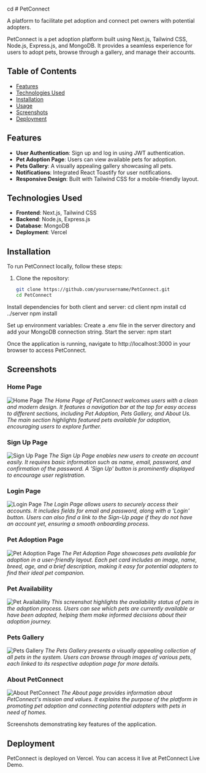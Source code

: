 cd # PetConnect

A platform to facilitate pet adoption and connect pet owners with potential adopters.

PetConnect is a pet adoption platform built using Next.js, Tailwind CSS, Node.js, Express.js, and MongoDB. It provides a seamless experience for users to adopt pets, browse through a gallery, and manage their accounts.

## Table of Contents

- [Features](#features)
- [Technologies Used](#technologies-used)
- [Installation](#installation)
- [Usage](#usage)
- [Screenshots](#screenshots)
- [Deployment](#deployment)


## Features

- **User Authentication**: Sign up and log in using JWT authentication.
- **Pet Adoption Page**: Users can view available pets for adoption.
- **Pets Gallery**: A visually appealing gallery showcasing all pets.
- **Notifications**: Integrated React Toastify for user notifications.
- **Responsive Design**: Built with Tailwind CSS for a mobile-friendly layout.

## Technologies Used

- **Frontend**: Next.js, Tailwind CSS
- **Backend**: Node.js, Express.js
- **Database**: MongoDB
- **Deployment**: Vercel

## Installation

To run PetConnect locally, follow these steps:

1. Clone the repository:
   ```bash
   git clone https://github.com/yourusername/PetConnect.git
   cd PetConnect
Install dependencies for both client and server:
cd client
npm install
cd ../server
npm install


Set up environment variables:
Create a .env file in the server directory and add your MongoDB connection string.
  Start the server:
    npm start

Once the application is running, navigate to http://localhost:3000 in your browser to access PetConnect.

## Screenshots

### Home Page
![Home Page](screenshots/Screenshot_21-9-2024_12834_localhost.jpeg)
*The Home Page of PetConnect welcomes users with a clean and modern design. It features a navigation bar at the top for easy access to different sections, including Pet Adoption, Pets Gallery, and About Us. The main section highlights featured pets available for adoption, encouraging users to explore further.*

### Sign Up Page
![Sign Up Page](screenshots/Screenshot_21-9-2024_13932_localhost.jpeg)
*The Sign Up Page enables new users to create an account easily. It requires basic information such as name, email, password, and confirmation of the password. A 'Sign Up' button is prominently displayed to encourage user registration.*

### Login Page
![Login Page](screenshots/Screenshot_21-9-2024_1403_localhost.jpeg)
*The Login Page allows users to securely access their accounts. It includes fields for email and password, along with a 'Login' button. Users can also find a link to the Sign-Up page if they do not have an account yet, ensuring a smooth onboarding process.*

### Pet Adoption Page
![Pet Adoption Page](screenshots/screenshot-1726862914649.png)
*The Pet Adoption Page showcases pets available for adoption in a user-friendly layout. Each pet card includes an image, name, breed, age, and a brief description, making it easy for potential adopters to find their ideal pet companion.*

### Pet Availability
![Pet Availability](screenshots/screenshot-1726862469353.png)
*This screenshot highlights the availability status of pets in the adoption process. Users can see which pets are currently available or have been adopted, helping them make informed decisions about their adoption journey.*

### Pets Gallery
![Pets Gallery](screenshots/Screenshot_21-9-2024_13314_localhost.jpeg)
*The Pets Gallery presents a visually appealing collection of all pets in the system. Users can browse through images of various pets, each linked to its respective adoption page for more details.*

### About PetConnect
![About PetConnect](screenshots/Screenshot_21-9-2024_13226_localhost.jpeg)
*The About page provides information about PetConnect's mission and values. It explains the purpose of the platform in promoting pet adoption and connecting potential adopters with pets in need of homes.*


Screenshots demonstrating key features of the application.
## Deployment
PetConnect is deployed on Vercel. You can access it live at PetConnect Live Demo.
